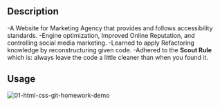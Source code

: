 # <Horiseon-Challenge-1>

## Description

-A Website for Marketing Agency that provides 
and follows accessibility standards.
-Engine optimization, Improved Online Reputation, 
and controlling social media marketing.
-Learned to apply Refactoring knowledge by reconstructuring
given code.
-Adhered to the **Scout Rule** which is: always leave the
code a little cleaner than when you found it.

## Usage
![01-html-css-git-homework-demo](https://user-images.githubusercontent.com/110864748/192855881-a0a2633f-d150-43e6-bf13-db56c0c76cd1.png)
